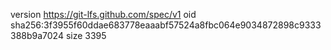 version https://git-lfs.github.com/spec/v1
oid sha256:3f3955f60ddae683778eaaabf57524a8fbc064e9034872898c9333388b9a7024
size 3395
